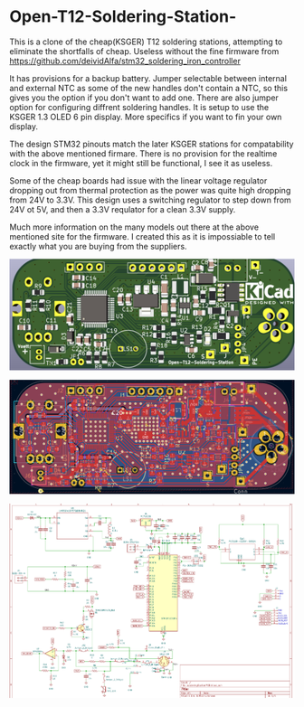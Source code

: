 # Open-T12-Soldering-Station-
This is a clone of the cheap(KSGER) T12 soldering stations, attempting to eliminate the shortfalls of cheap.  Useless without the fine firmware from https://github.com/deividAlfa/stm32_soldering_iron_controller

It has provisions for a backup battery. Jumper selectable between internal and external NTC as some of the new handles don't contain a NTC, so this gives you the option if you don't want to add one.  There are also jumper option for configuring diffrent soldering handles.  It is setup to use the KSGER 1.3 OLED 6 pin display.  More specifics if you want to fin your own display.

The design STM32 pinouts match the later KSGER stations for compatability with the above mentioned firmare. There is no provision for the realtime clock in the firmware, yet it might still be functional, I see it as useless.

Some of the cheap boards had issue with the linear voltage regulator dropping out from thermal protection as the power was quite high dropping from 24V to 3.3V.  This design uses a switching regulator to step down from 24V ot 5V, and then a 3.3V requlator for a clean 3.3V supply.

Much more information on the many models out there at the above mentioned site for the firmware. I created this as it is impossiable to tell exactly what you are buying from the suppliers.

![Alt text](https://github.com/clytle374/Open-T12-Soldering-Station/blob/12441aa4fc956869854109382b6ab82d9056ea64/pictures/Screenshot_20240516_033217.png?raw=true "Render")


![Alt text](https://github.com/clytle374/Open-T12-Soldering-Station/blob/12441aa4fc956869854109382b6ab82d9056ea64/pictures/Screenshot_20240516_033252.png?raw=true "PCB Layout")


![Alt text](https://github.com/clytle374/Open-T12-Soldering-Station/blob/12441aa4fc956869854109382b6ab82d9056ea64/pictures/schematic.png?raw=true "Schematic")
